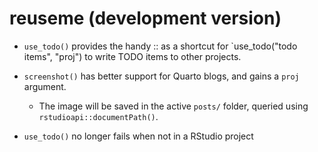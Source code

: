 # reuseme (development version)

* `use_todo()` provides the handy <proj>::<todo items> as a shortcut for `use_todo("todo items", "proj") to write TODO items to other projects.

* `screenshot()` has better support for Quarto blogs, and gains a `proj` argument.

  - The image will be saved in the active `posts/` folder, queried using `rstudioapi::documentPath()`.

* `use_todo()` no longer fails when not in a RStudio project
